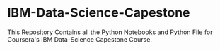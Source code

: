 # IBM-Data-Science-Capestone
 This Repository Contains all the Python Notebooks and Python File for Coursera's IBM Data-Science Capestone Course.
